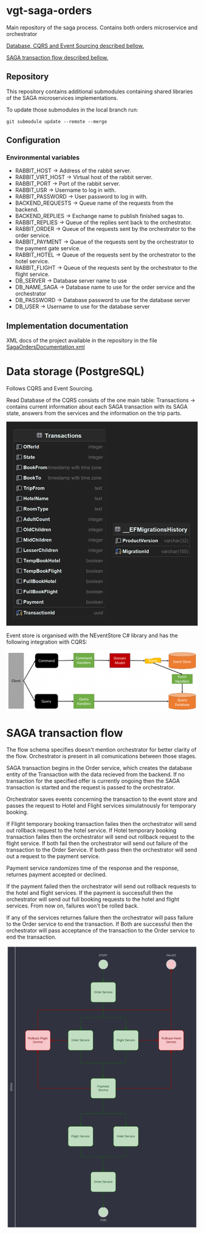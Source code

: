 # vgt-saga-orders

Main repository of the saga process.
Contains both orders microservice and orchestrator

[Database, CQRS and Event Sourcing described bellow.](#db)

[SAGA transaction flow described bellow.](#saga)

## Repository

This repository contains additional submodules containing shared libraries of the SAGA microservices implementations.

To update those submodules in the local branch run:

    git submodule update --remote --merge

## Configuration

### Environmental variables

- RABBIT_HOST -> Address of the rabbit server.
- RABBIT_VIRT_HOST -> Virtual host of the rabbit server.
- RABBIT_PORT -> Port of the rabbit server.
- RABBIT_USR -> Username to log in with.
- RABBIT_PASSWORD -> User password to log in with.
- BACKEND_REQUESTS -> Queue name of the requests from the backend.
- BACKEND_REPLIES -> Exchange name to publish finished sagas to.
- RABBIT_REPLIES -> Queue of the replies sent back to the orchestrator.
- RABBIT_ORDER -> Queue of the requests sent by the orchestrator to the order service.
- RABBIT_PAYMENT -> Queue of the requests sent by the orchestrator to the payment gate service.
- RABBIT_HOTEL -> Queue of the requests sent by the orchestrator to the hotel service.
- RABBIT_FLIGHT -> Queue of the requests sent by the orchestrator to the flight service.
- DB_SERVER -> Database server name to use
- DB_NAME_SAGA -> Database name to use for the order service and the orchestrator
- DB_PASSWORD -> Database password to use for the database server
- DB_USER -> Username to use for the database server

## Implementation documentation
XML docs of the project available in the repository in the
file [SagaOrdersDocumentation.xml](SagaOrdersDocumentation.xml)

# <a name="db">Data storage (PostgreSQL)</a>

Follows CQRS and Event Sourcing.

Read Database of the CQRS consists of the one main table:
Transactions -> contains current information about each SAGA transaction with its SAGA state, 
answers from the services and the information on the trip parts.

![Database schema](DB_SAGA.png)

Event store is organised with the NEventStore C# library and has the following integration with CQRS:

![CQRS schema](CQRS.png)

# <a name="saga">SAGA transaction flow</a>

The flow schema specifies doesn't mention orchestrator for better clarity of the flow. Orchestrator is present in all comunications between those stages.

SAGA transaction begins in the Order service, which creates the database entity of the Transaction with the data recieved from the backend. 
If no transaction for the specified offer is currently ongoing then the SAGA transaction is started and the request is passed to the orchestrator.

Orchestrator saves events concerning the transaction to the event store and passes the request to Hotel and Flight services simulatnously for temporary booking.

If Flight temporary booking transaction failes then the orchestrator will send out rollback request to the hotel service.
If Hotel temporary booking transaction failes then the orchestrator will send out rollback request to the flight service.
If both fail then the orchestrator will send out failure of the transaction to the Order Service.
If both pass then the orchestrator will send out a request to the payment service.

Payment service randomizes time of the response and the response, returnes payment accepted or declined.

If the payment failed then the orchestrator will send out rollback requests to the hotel and flight services.
If the payment is successfull then the orchestrator will send out full booking requests to the hotel and flight services. From now on, failures won't be rolled back.

If any of the services returnes failure then the orchestrator will pass failure to the Order service to end the transaction.
If Both are successful then the orchestrator will pass acceptance of the transaction to the Order service to end the transaction.

![SAGA flow chart](saga.svg)
